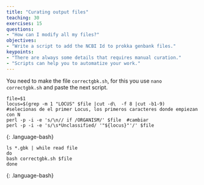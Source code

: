 ```yaml
---
title: "Curating output files"
teaching: 30
exercises: 15
questions:
- "How can I modify all my files?"
objectives:
- "Write a script to add the NCBI Id to prokka genbank files."
keypoints:
- "There are always some details that requires manual curation."
- "Scripts can help you to automatize your work."
---
```


You need to make the file `correctgbk.sh`, for this you use `nano correctgbk.sh` and paste the next script. 
~~~
file=$1
locus=$(grep -m 1 "LOCUS" $file |cut -d\  -f 8 |cut -b1-9)  #selecionas de el primer Locus, los primeros caracteres donde empiezan con N
perl -p -i -e 's/\n// if /ORGANISM/' $file  #cambiar 
perl -p -i -e 's/\s*Unclassified/ '"${locus}"'/' $file
~~~
{: .language-bash}
~~~
ls *.gbk | while read file
do 
bash correctgbk.sh $file
done
~~~
{: .language-bash}
